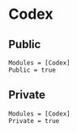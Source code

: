 # Codex

## Public 

```@autodocs
Modules = [Codex]
Public = true
```

## Private 

```@autodocs
Modules = [Codex]
Private = true
```
